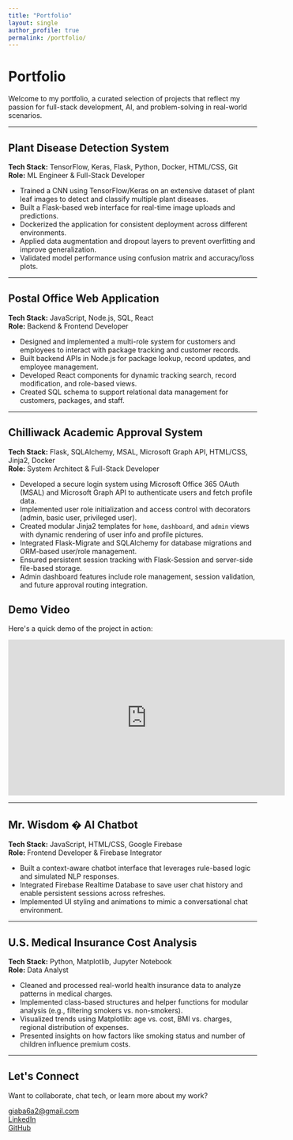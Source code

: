 ```yaml
---
title: "Portfolio"
layout: single
author_profile: true
permalink: /portfolio/
---
```

<!-- Google tag (gtag.js) -->
<script async src="https://www.googletagmanager.com/gtag/js?id=G-YGFKTR9VLN"></script>
<script>
  window.dataLayer = window.dataLayer || [];
  function gtag(){dataLayer.push(arguments);}
  gtag('js', new Date());

  gtag('config', 'G-YGFKTR9VLN');
</script>
<!-- Google Tag Manager -->
<script>(function(w,d,s,l,i){w[l]=w[l]||[];w[l].push({'gtm.start':
new Date().getTime(),event:'gtm.js'});var f=d.getElementsByTagName(s)[0],
j=d.createElement(s),dl=l!='dataLayer'?'&l='+l:'';j.async=true;j.src=
'https://www.googletagmanager.com/gtm.js?id='+i+dl;f.parentNode.insertBefore(j,f);
})(window,document,'script','dataLayer','GTM-52JVSGSZ');</script>
<!-- End Google Tag Manager -->
<!-- Google Tag Manager (noscript) -->
<noscript><iframe src="https://www.googletagmanager.com/ns.html?id=GTM-52JVSGSZ"
height="0" width="0" style="display:none;visibility:hidden"></iframe></noscript>
<!-- End Google Tag Manager (noscript) -->
# Portfolio

Welcome to my portfolio, a curated selection of projects that reflect my passion for full-stack development, AI, and problem-solving in real-world scenarios.

---

##  Plant Disease Detection System  
**Tech Stack:** TensorFlow, Keras, Flask, Python, Docker, HTML/CSS, Git  
**Role:** ML Engineer & Full-Stack Developer  
- Trained a CNN using TensorFlow/Keras on an extensive dataset of plant leaf images to detect and classify multiple plant diseases.  
- Built a Flask-based web interface for real-time image uploads and predictions.  
- Dockerized the application for consistent deployment across different environments.  
- Applied data augmentation and dropout layers to prevent overfitting and improve generalization.  
- Validated model performance using confusion matrix and accuracy/loss plots.

---

##  Postal Office Web Application  
**Tech Stack:** JavaScript, Node.js, SQL, React  
**Role:** Backend & Frontend Developer  
- Designed and implemented a multi-role system for customers and employees to interact with package tracking and customer records.  
- Built backend APIs in Node.js for package lookup, record updates, and employee management.  
- Developed React components for dynamic tracking search, record modification, and role-based views.  
- Created SQL schema to support relational data management for customers, packages, and staff.

---

## Chilliwack Academic Approval System  
**Tech Stack:** Flask, SQLAlchemy, MSAL, Microsoft Graph API, HTML/CSS, Jinja2, Docker  
**Role:** System Architect & Full-Stack Developer  
- Developed a secure login system using Microsoft Office 365 OAuth (MSAL) and Microsoft Graph API to authenticate users and fetch profile data.  
- Implemented user role initialization and access control with decorators (admin, basic user, privileged user).  
- Created modular Jinja2 templates for `home`, `dashboard`, and `admin` views with dynamic rendering of user info and profile pictures.  
- Integrated Flask-Migrate and SQLAlchemy for database migrations and ORM-based user/role management.  
- Ensured persistent session tracking with Flask-Session and server-side file-based storage.  
- Admin dashboard features include role management, session validation, and future approval routing integration.

## Demo Video

Here's a quick demo of the project in action:

<div align="center">
  <iframe width="560" height="315" 
    src="https://www.youtube.com/embed/PkIRe9yX56g" 
    title="YouTube video player" frameborder="0"
    allow="accelerometer; autoplay; clipboard-write; encrypted-media; gyroscope; picture-in-picture" 
    allowfullscreen>
  </iframe>
</div>

---

## Mr. Wisdom � AI Chatbot  
**Tech Stack:** JavaScript, HTML/CSS, Google Firebase  
**Role:** Frontend Developer & Firebase Integrator  
- Built a context-aware chatbot interface that leverages rule-based logic and simulated NLP responses.  
- Integrated Firebase Realtime Database to save user chat history and enable persistent sessions across refreshes.  
- Implemented UI styling and animations to mimic a conversational chat environment.

---

## U.S. Medical Insurance Cost Analysis  
**Tech Stack:** Python, Matplotlib, Jupyter Notebook  
**Role:** Data Analyst  
- Cleaned and processed real-world health insurance data to analyze patterns in medical charges.  
- Implemented class-based structures and helper functions for modular analysis (e.g., filtering smokers vs. non-smokers).  
- Visualized trends using Matplotlib: age vs. cost, BMI vs. charges, regional distribution of expenses.  
- Presented insights on how factors like smoking status and number of children influence premium costs.

---

##  Let's Connect  
Want to collaborate, chat tech, or learn more about my work?

 [giaba6a2@gmail.com](mailto:giaba6a2@gmail.com)  
 [LinkedIn](https://www.linkedin.com/in/gia-nguyen-053594246)  
 [GitHub](https://github.com/gnguyen2)
